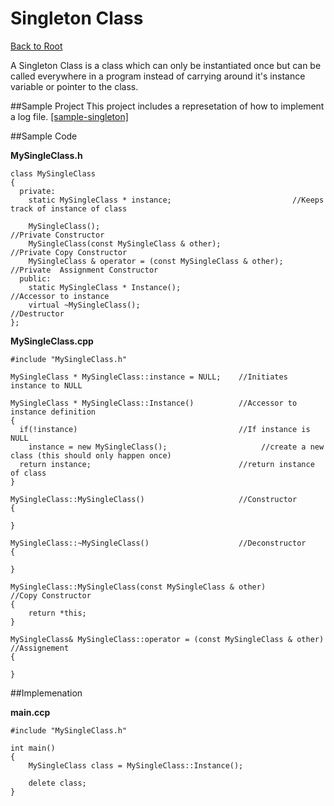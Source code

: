 Singleton Class
===============

[Back to Root](../../../../README.md#covered-topics)

A Singleton Class is a class which can only be instantiated once but can be called everywhere in a program instead of carrying around it's instance variable or pointer to the class.

##Sample Project
This project includes a represetation of how to implement a log file. [[sample-singleton]](sample-singleton.zip)

##Sample Code

**MySingleClass.h**

    class MySingleClass
    {
      private:
        static MySingleClass * instance;                           //Keeps track of instance of class

        MySingleClass();                                           //Private Constructor
        MySingleClass(const MySingleClass & other);                //Private Copy Constructor
        MySingleClass & operator = (const MySingleClass & other);  //Private  Assignment Constructor
      public:
        static MySingleClass * Instance();                         //Accessor to instance
        virtual ~MySingleClass();                                  //Destructor
    };

**MySingleClass.cpp**

    #include "MySingleClass.h"

    MySingleClass * MySingleClass::instance = NULL;    //Initiates instance to NULL

    MySingleClass * MySingleClass::Instance()          //Accessor to instance definition
    {
      if(!instance)                                    //If instance is NULL
        instance = new MySingleClass();                     //create a new class (this should only happen once)
      return instance;                                 //return instance of class
    }

    MySingleClass::MySingleClass()                     //Constructor
    {

    }

    MySingleClass::~MySingleClass()                    //Deconstructor
    {

    }

    MySingleClass::MySingleClass(const MySingleClass & other)               //Copy Constructor
    {
        return *this;
    }

    MySingleClass& MySingleClass::operator = (const MySingleClass & other)  //Assignement 
    {

    }

##Implemenation

  **main.ccp**
    
    #include "MySingleClass.h"

    int main()
    {
        MySingleClass class = MySingleClass::Instance();

        delete class;
    }
